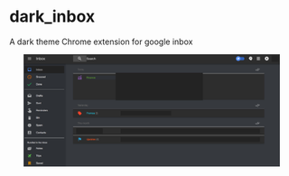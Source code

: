 # dark_inbox
A dark theme Chrome extension for google inbox

<p align="center">
  <img src="https://github.com/yebrahim/dark_inbox/blob/master/screenshot.png" width="90%"/>
</p>
